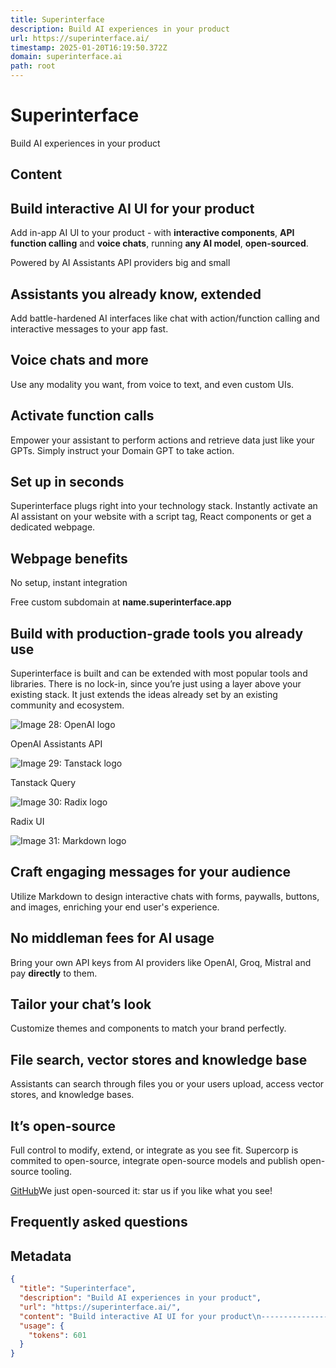```yaml
---
title: Superinterface
description: Build AI experiences in your product
url: https://superinterface.ai/
timestamp: 2025-01-20T16:19:50.372Z
domain: superinterface.ai
path: root
---
```


# Superinterface


Build AI experiences in your product


## Content

Build interactive AI UI for your product
----------------------------------------

Add in-app AI UI to your product - with **interactive components**, **API function calling** and **voice chats**, running **any AI model**, **open-sourced**.

Powered by AI Assistants API providers big and small

Assistants you already know, extended
-------------------------------------

Add battle-hardened AI interfaces like chat with action/function calling and interactive messages to your app fast.

Voice chats and more
--------------------

Use any modality you want, from voice to text, and even custom UIs.

Activate function calls
-----------------------

Empower your assistant to perform actions and retrieve data just like your GPTs. Simply instruct your Domain GPT to take action.

Set up in seconds
-----------------

Superinterface plugs right into your technology stack. Instantly activate an AI assistant on your website with a script tag, React components or get a dedicated webpage.

Webpage benefits
----------------

No setup, instant integration

Free custom subdomain at **name.superinterface.app**

Build with production-grade tools you already use
-------------------------------------------------

Superinterface is built and can be extended with most popular tools and libraries. There is no lock-in, since you’re just using a layer above your existing stack. It just extends the ideas already set by an existing community and ecosystem.

![Image 28: OpenAI logo](https://superinterface.ai/images/openai-logo-square-light.svg)

OpenAI Assistants API

![Image 29: Tanstack logo](https://superinterface.ai/_next/image?url=%2Fimages%2Ftanstack-logo-square.png&w=128&q=75)

Tanstack Query

![Image 30: Radix logo](https://superinterface.ai/_next/image?url=%2Fimages%2Fradix-logo-square.png&w=128&q=75)

Radix UI

![Image 31: Markdown logo](https://superinterface.ai/images/markdown-logo-square.svg)

Craft engaging messages for your audience
-----------------------------------------

Utilize Markdown to design interactive chats with forms, paywalls, buttons, and images, enriching your end user's experience.

No middleman fees for AI usage
------------------------------

Bring your own API keys from AI providers like OpenAI, Groq, Mistral and pay **directly** to them.

Tailor your chat’s look
-----------------------

Customize themes and components to match your brand perfectly.

File search, vector stores and knowledge base
---------------------------------------------

Assistants can search through files you or your users upload, access vector stores, and knowledge bases.

It’s open-source
----------------

Full control to modify, extend, or integrate as you see fit. Supercorp is commited to open-source, integrate open-source models and publish open-source tooling.

[GitHub](https://github.com/supercorp-ai/superinterface)We just open-sourced it: star us if you like what you see!

Frequently asked questions
--------------------------

## Metadata

```json
{
  "title": "Superinterface",
  "description": "Build AI experiences in your product",
  "url": "https://superinterface.ai/",
  "content": "Build interactive AI UI for your product\n----------------------------------------\n\nAdd in-app AI UI to your product - with **interactive components**, **API function calling** and **voice chats**, running **any AI model**, **open-sourced**.\n\nPowered by AI Assistants API providers big and small\n\nAssistants you already know, extended\n-------------------------------------\n\nAdd battle-hardened AI interfaces like chat with action/function calling and interactive messages to your app fast.\n\nVoice chats and more\n--------------------\n\nUse any modality you want, from voice to text, and even custom UIs.\n\nActivate function calls\n-----------------------\n\nEmpower your assistant to perform actions and retrieve data just like your GPTs. Simply instruct your Domain GPT to take action.\n\nSet up in seconds\n-----------------\n\nSuperinterface plugs right into your technology stack. Instantly activate an AI assistant on your website with a script tag, React components or get a dedicated webpage.\n\nWebpage benefits\n----------------\n\nNo setup, instant integration\n\nFree custom subdomain at **name.superinterface.app**\n\nBuild with production-grade tools you already use\n-------------------------------------------------\n\nSuperinterface is built and can be extended with most popular tools and libraries. There is no lock-in, since you’re just using a layer above your existing stack. It just extends the ideas already set by an existing community and ecosystem.\n\n![Image 28: OpenAI logo](https://superinterface.ai/images/openai-logo-square-light.svg)\n\nOpenAI Assistants API\n\n![Image 29: Tanstack logo](https://superinterface.ai/_next/image?url=%2Fimages%2Ftanstack-logo-square.png&w=128&q=75)\n\nTanstack Query\n\n![Image 30: Radix logo](https://superinterface.ai/_next/image?url=%2Fimages%2Fradix-logo-square.png&w=128&q=75)\n\nRadix UI\n\n![Image 31: Markdown logo](https://superinterface.ai/images/markdown-logo-square.svg)\n\nCraft engaging messages for your audience\n-----------------------------------------\n\nUtilize Markdown to design interactive chats with forms, paywalls, buttons, and images, enriching your end user's experience.\n\nNo middleman fees for AI usage\n------------------------------\n\nBring your own API keys from AI providers like OpenAI, Groq, Mistral and pay **directly** to them.\n\nTailor your chat’s look\n-----------------------\n\nCustomize themes and components to match your brand perfectly.\n\nFile search, vector stores and knowledge base\n---------------------------------------------\n\nAssistants can search through files you or your users upload, access vector stores, and knowledge bases.\n\nIt’s open-source\n----------------\n\nFull control to modify, extend, or integrate as you see fit. Supercorp is commited to open-source, integrate open-source models and publish open-source tooling.\n\n[GitHub](https://github.com/supercorp-ai/superinterface)We just open-sourced it: star us if you like what you see!\n\nFrequently asked questions\n--------------------------",
  "usage": {
    "tokens": 601
  }
}
```
